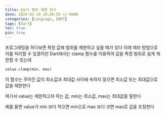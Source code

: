 ```yaml
---
title: Dart 범위 제한 함수
date: 2024-01-19 20:20:55 +/-0000
categories: [Language, DART]
tags: [dart]
toc: true
pin: true
---
```


프로그래밍을 하다보면 특정 값에 범위를 제한하고 싶을 때가 있다 이때 여러 방법으로 이를 처리할 수 있겠지만 Dart에서는 clamp 함수를 이용하여 값을 특정 범위로 쉽게 제한할 수 있는데

~~~dart
value.clamp(min, max)
~~~

이 함수는 주어진 값이 최소값과 최대값 사이에 속하지 않으면 최소값 또는 최대값으로 값을 제한한다

여기서 value는 제한하고자 하는 값,
min는 최소값,
max는 최대값을 말한다

예를 들면 value가 min 보다 작으면 min으로 max 보다 크면 max로 값을 조정한다

